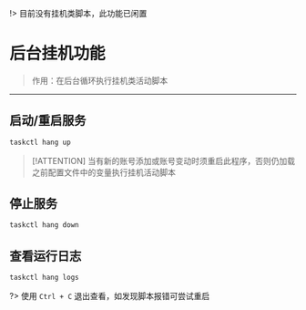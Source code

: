 !> 目前没有挂机类脚本，此功能已闲置

# __后台挂机功能__
> 作用：在后台循环执行挂机类活动脚本

***

## 启动/重启服务
```bash
taskctl hang up
```
> [!ATTENTION]
> 当有新的账号添加或账号变动时须重启此程序，否则仍加载之前配置文件中的变量执行挂机活动脚本

## 停止服务
```bash
taskctl hang down
```

## 查看运行日志
```bash
taskctl hang logs
```
?> 使用 `Ctrl + C` 退出查看，如发现脚本报错可尝试重启
